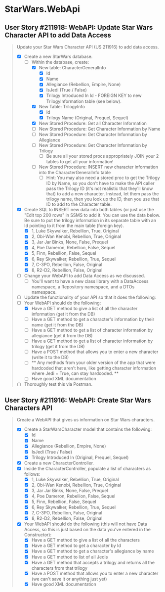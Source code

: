 StarWars.WebApi
===============

User Story #211918: WebAPI: Update Star Wars Character API to add Data
Access
----------------------------------------------------------------------

> Update your Star Wars Character API (US 211916) to add data access.
>
> - [x] Create a new StarWars database.
>   - [ ] Within the database, create:
>     - [x] New table: CharacterGeneralInfo
>       - [x] Id
>       - [x] Name
>       - [x] Allegiance (Rebellion, Empire, None)
>       - [x] IsJedi (True / False)
>       - [x] Trilogy Introduced In Id - FOREIGN KEY to new
>         TrilogyInformation table (see below).
>     - [x] New Table: TrilogyInfo
>       - [x] Id
>       - [x] Trilogy Name (Original, Prequel, Sequel)
>     - [x] New Stored Procedure: Get all Character Information
>     - [ ] New Stored Procedure: Get Character Information by Name
>     - [ ] New Stored Procedure: Get Character Information by
>       Allegiance
>     - [ ] New Stored Procedure: Get Character Information by Trilogy
>       - [ ] Be sure all your stored procs appropriately JOIN your 2
>         tables to get all your information!
>     - [ ] New Stored Procedure: INSERT new character information into
>       the CharacterGeneralInfo table
>       - [ ] Hint: You may also need a stored proc to get the Trilogy
>         ID by Name, so you don't have to make the API caller pass the
>         Trilogy ID (it's not realistic that they'll know that) to add
>         a new character. Instead, let them pass the trilogy name, then
>         you look up the ID, then you use that ID to add to the
>         Character table.
> - [x] Create SQL to INSERT new data into both tables (or just use the
>   "Edit top 200 rows" in SSMS to add it. You can use the data below.
>   Be sure to put the trilogy information in its separate table with an
>   Id pointing to it from the main table (foreign key).
>   - [x] 1, Luke Skywalker, Rebellion, True, Original
>   - [x] 2, Obi-Wan Kenobi, Rebellion, True, Original
>   - [x] 3, Jar Jar Binks, None, False, Prequel
>   - [x] 4, Poe Dameron, Rebellion, False, Sequel
>   - [x] 5, Finn, Rebellion, False, Sequel
>   - [x] 6, Rey Skywalker, Rebellion, True, Sequel
>   - [x] 7, C-3PO, Rebellion, False, Original
>   - [x] 8, R2-D2, Rebellion, False, Original
> - [ ] Change your WebAPI to add Data Access as we discussed.
>   - [ ] You'll want to have a new class library with a DataAccess
>     namespace, a Repository namespace, and a DTOs namespace.
> - [ ] Update the functionality of your API so that it does the
>   following:
> - [ ] Your WebAPI should do the following:
>   - [x] Have a GET method to give a list of all the character
>     information (get it from the DB)
>   - [ ] Have a GET method to get a character's information by their
>     name (get it from the DB)
>   - [ ] Have a GET method to get a list of character information by
>     allegiance (get it from the DB)
>   - [ ] Have a GET method to get a list of character information by
>     trilogy (get it from the DB)
>   - [ ] Have a POST method that allows you to enter a new character
>     (write it to the DB)
>   - [ ] \*\* Any methods from your older version of the app that were
>     hardcoded that aren't here, like getting character information
>     where Jedi = True, can stay hardcoded. \*\*
>   - [ ] Have good XML documentation
> - [ ] Thoroughly test this via Postman.

User Story #211916: WebAPI: Create Star Wars Characters API
-----------------------------------------------------------

> Create a WebAPI that gives us information on Star Wars characters.
>
> - [x] Create a StarWarsCharacter model that contains the following:
>   - [x] Id
>   - [x] Name
>   - [x] Allegiance (Rebellion, Empire, None)
>   - [x] IsJedi (True / False)
>   - [x] Trilogy Introduced In (Original, Prequel, Sequel)
> - [x] Create a new CharacterController.
> - [x] Inside the CharacterController, populate a list of characters as
>   follows:
>   - [x] 1, Luke Skywalker, Rebellion, True, Original
>   - [x] 2, Obi-Wan Kenobi, Rebellion, True, Original
>   - [x] 3, Jar Jar Binks, None, False, Prequel
>   - [x] 4, Poe Dameron, Rebellion, False, Sequel
>   - [x] 5, Finn, Rebellion, False, Sequel
>   - [x] 6, Rey Skywalker, Rebellion, True, Sequel
>   - [x] 7, C-3PO, Rebellion, False, Original
>   - [x] 8, R2-D2, Rebellion, False, Original
> - [x] Your WebAPI should do the following (this will not have Data
>   Access, so this is just based on the data you've entered in the
>   Constructor):
>   - [x] Have a GET method to give a list of all the characters
>   - [x] Have a GET method to get a character by Id
>   - [x] Have a GET method to get a character's allegiance by name
>   - [x] Have a GET method to list of all Jedis
>   - [x] Have a GET method that accepts a trilogy and returns all the
>     characters from that trilogy
>   - [x] Have a POST method that allows you to enter a new character
>     (we can't save it or anything just yet)
>   - [x] Have good XML documentation
